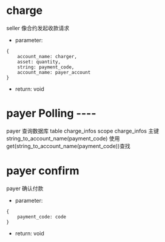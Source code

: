 # charge 
seller 像合约发起收款请求

- parameter:

```
{
	account_name: charger,
	asset: quantity,
	string: payment_code,
	account_name: payer_account
}
```

- return: void



# payer Polling ---- 
payer 查询数据库
table charge_infos
scope charge_infos
主键 string_to_account_name(payment_code)
使用get(string_to_account_name(payment_code))查找


# payer confirm
payer 确认付款

- parameter:
```
{
	payment_code: code
}
```

- return: void